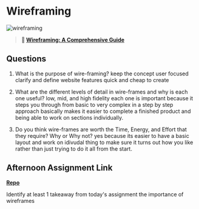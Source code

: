 # Wireframing

![wireframing](https://bcw.blob.core.windows.net/public/img/courses/2293087935019893)

> **📖 [Wireframing: A Comprehensive Guide](https://codeworksacademy.com/fs-student-guide/resources/wk1/06-Wireframing)**

## Questions

1. What is the purpose of wire-framing? 
keep the concept user focused
clarify and define website features
quick and cheap to create

2. What are the different levels of detail in wire-frames and why is each one useful?
low, mid, and high fidelity
each one is important because it steps you through from basic to very complex in a step by step approach basically makes it easier to complete a finished product and being able to work on sections individually.

3. Do you think wire-frames are worth the Time, Energy, and Effort that they require? Why or Why not?
yes because its easier to have a basic layout and work on idivudal thing to make sure it turns out how you like rather than just trying to do it all from the start.

## Afternoon Assignment Link

**[Repo](https://github.com/brysonrupp/partner-clone)**

Identify at least 1 takeaway from today's assignment
the importance of wireframes